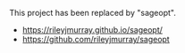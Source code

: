 This project has been replaced by "sageopt". 
 - https://rileyjmurray.github.io/sageopt/
 - https://github.com/rileyjmurray/sageopt
